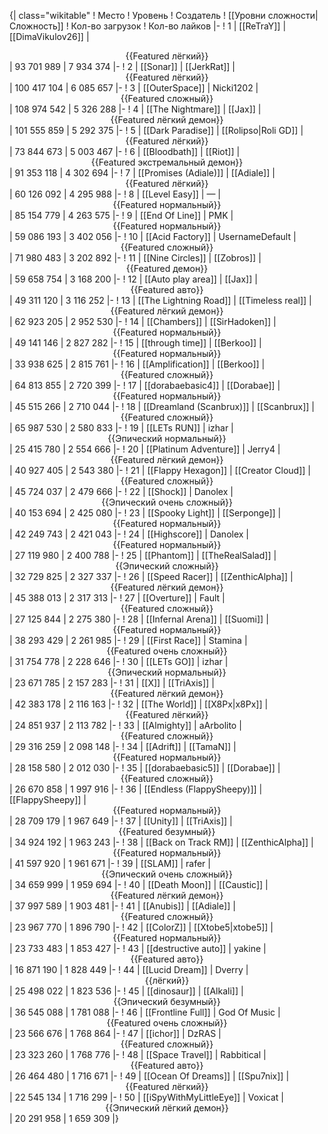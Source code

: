 {| class="wikitable"
! Место
! Уровень
! Создатель
! [[Уровни сложности|Сложность]]
! Кол-во загрузок
! Кол-во лайков
|-
! 1
| [[ReTraY]]
| [[DimaVikulov26]]
| <center>{{Featured лёгкий}}</center>
| 93 701 989
| 7 934 374
|-
! 2
| [[Sonar]]
| [[JerkRat]]
| <center>{{Featured лёгкий}}</center>
| 100 417 104
| 6 085 657
|-
! 3
| [[OuterSpace]]
| Nicki1202
| <center>{{Featured сложный}}</center>
| 108 974 542
| 5 326 288
|-
! 4
| [[The Nightmare]]
| [[Jax]]
| <center>{{Featured лёгкий демон}}</center>
| 101 555 859
| 5 292 375
|-
! 5
| [[Dark Paradise]]
| [[Rolipso|Roli GD]]
| <center>{{Featured лёгкий}}</center>
| 73 844 673
| 5 003 467
|-
! 6
| [[Bloodbath]]
| [[Riot]]
| <center>{{Featured экстремальный демон}}</center>
| 91 353 118
| 4 302 694
|-
! 7
| [[Promises (Adiale)]]
| [[Adiale]]
| <center>{{Featured лёгкий}}</center>
| 60 126 092
| 4 295 988
|-
! 8
| [[Level Easy]]
| —
| <center>{{Featured нормальный}}</center>
| 85 154 779
| 4 263 575
|-
! 9
| [[End Of Line]]
| PMK
| <center>{{Featured нормальный}}</center>
| 59 086 193
| 3 402 056
|-
! 10
| [[Acid Factory]]
| UsernameDefault
| <center>{{Featured сложный}}</center>
| 71 980 483
| 3 202 892
|-
! 11
| [[Nine Circles]]
| [[Zobros]]
| <center>{{Featured демон}}</center>
| 59 658 754
| 3 168 200
|-
! 12
| [[Auto play area]]
| [[Jax]]
| <center>{{Featured авто}}</center>
| 49 311 120
| 3 116 252
|-
! 13
| [[The Lightning Road]]
| [[Timeless real]]
| <center>{{Featured лёгкий демон}}</center>
| 62 923 205
| 2 952 530
|-
! 14
| [[Chambers]]
| [[SirHadoken]]
| <center>{{Featured нормальный}}</center>
| 49 141 146
| 2 827 282
|-
! 15
| [[through time]]
| [[Berkoo]]
| <center>{{Featured нормальный}}</center>
| 33 938 625
| 2 815 761
|-
! 16
| [[Amplification]]
| [[Berkoo]]
| <center>{{Featured сложный}}</center>
| 64 813 855
| 2 720 399
|-
! 17
| [[dorabaebasic4]]
| [[Dorabae]]
| <center>{{Featured нормальный}}</center>
| 45 515 266
| 2 710 044
|-
! 18
| [[Dreamland (Scanbrux)]]
| [[Scanbrux]]
| <center>{{Featured сложный}}</center>
| 65 987 530
| 2 580 833
|-
! 19
| [[LETs  RUN]]
| izhar
| <center>{{Эпический нормальный}}</center>
| 25 415 780
| 2 554 666
|-
! 20
| [[Platinum Adventure]]
| Jerry4
| <center>{{Featured лёгкий демон}}</center>
| 40 927 405
| 2 543 380
|-
! 21
| [[Flappy Hexagon]]
| [[Creator Cloud]]
| <center>{{Featured сложный}}</center>
| 45 724 037
| 2 479 666
|-
! 22
| [[Shock]]
| Danolex
| <center>{{Эпический очень сложный}}</center>
| 40 153 694
| 2 425 080
|-
! 23
| [[Spooky Light]]
| [[Serponge]]
| <center>{{Featured нормальный}}</center>
| 42 249 743
| 2 421 043
|-
! 24
| [[Highscore]]
| Danolex
| <center>{{Featured нормальный}}</center>
| 27 119 980
| 2 400 788
|-
! 25
| [[Phantom]]
| [[TheRealSalad]]
| <center>{{Эпический сложный}}</center>
| 32 729 825
| 2 327 337
|-
! 26
| [[Speed Racer]]
| [[ZenthicAlpha]]
| <center>{{Featured лёгкий демон}}</center>
| 45 388 013
| 2 317 313
|-
! 27
| [[Overture]]
| Fault
| <center>{{Featured сложный}}</center>
| 27 125 844
| 2 275 380
|-
! 28
| [[Infernal Arena]]
| [[Suomi]]
| <center>{{Featured нормальный}}</center>
| 38 293 429
| 2 261 985
|-
! 29
| [[First Race]]
| Stamina
| <center>{{Featured очень сложный}}</center>
| 31 754 778
| 2 228 646
|-
! 30
| [[LETs GO]]
| izhar
| <center>{{Эпический нормальный}}</center>
| 23 671 785
| 2 157 283
|-
! 31
| [[X]]
| [[TriAxis]]
| <center>{{Featured лёгкий демон}}</center>
| 42 383 178
| 2 116 163
|-
! 32
| [[The World]]
| [[X8Px|x8Px]]
| <center>{{Featured лёгкий}}</center>
| 24 851 937
| 2 113 782
|-
! 33
| [[Almighty]]
| aArbolito
| <center>{{Featured сложный}}</center>
| 29 316 259
| 2 098 148
|-
! 34
| [[Adrift]]
| [[TamaN]]
| <center>{{Featured нормальный}}</center>
| 28 158 580
| 2 012 030
|-
! 35
| [[dorabaebasic5]]
| [[Dorabae]]
| <center>{{Featured сложный}}</center>
| 26 670 858
| 1 997 916
|-
! 36
| [[Endless (FlappySheepy)]]
| [[FlappySheepy]]
| <center>{{Featured нормальный}}</center>
| 28 709 179
| 1 967 649
|-
! 37
| [[Unity]]
| [[TriAxis]]
| <center>{{Featured безумный}}</center>
| 34 924 192
| 1 963 243
|-
! 38
| [[Back on Track RM]]
| [[ZenthicAlpha]]
| <center>{{Featured нормальный}}</center>
| 41 597 920
| 1 961 671
|-
! 39
| [[SLAM]]
| rafer
| <center>{{Эпический очень сложный}}</center>
| 34 659 999
| 1 959 694
|-
! 40
| [[Death Moon]]
| [[Caustic]]
| <center>{{Featured лёгкий демон}}</center>
| 37 997 589
| 1 903 481
|-
! 41
| [[Anubis]]
| [[Adiale]]
| <center>{{Featured сложный}}</center>
| 23 967 770
| 1 896 790
|-
! 42
| [[ColorZ]]
| [[Xtobe5|xtobe5]]
| <center>{{Featured нормальный}}</center>
| 23 733 483
| 1 853 427
|-
! 43
| [[destructive auto]]
| yakine
| <center>{{Featured авто}}</center>
| 16 871 190
| 1 828 449
|-
! 44
| [[Lucid Dream]]
| Dverry
| <center>{{лёгкий}}</center>
| 25 498 022
| 1 823 536
|-
! 45
| [[dinosaur]]
| [[Alkali]]
| <center>{{Эпический безумный}}</center>
| 36 545 088
| 1 781 088
|-
! 46
| [[Frontline Full]]
| God Of Music
| <center>{{Featured очень сложный}}</center>
| 23 566 676
| 1 768 864
|-
! 47
| [[ichor]]
| DzRAS
| <center>{{Featured сложный}}</center>
| 23 323 260
| 1 768 776
|-
! 48
| [[Space Travel]]
| Rabbitical
| <center>{{Featured авто}}</center>
| 26 464 480
| 1 716 671
|-
! 49
| [[Ocean Of Dreams]]
| [[Spu7nix]]
| <center>{{Featured лёгкий}}</center>
| 22 545 134
| 1 716 299
|-
! 50
| [[iSpyWithMyLittleEye]]
| Voxicat
| <center>{{Эпический лёгкий демон}}</center>
| 20 291 958
| 1 659 309
|}